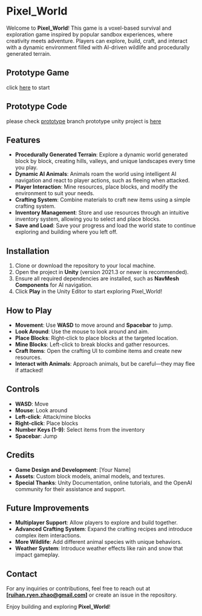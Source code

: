 # Pixel_World

Welcome to **Pixel_World**! This game is a voxel-based survival and exploration game inspired by popular sandbox experiences, where creativity meets adventure. Players can explore, build, craft, and interact with a dynamic environment filled with AI-driven wildlife and procedurally generated terrain.

## Prototype Game
  click [here](https://pixel-world-game.github.io/Pixel_World/build/WebGL/index.html) to start
## Prototype Code 
 please check [prototype](https://github.com/Pixel-World-Game/Pixel_World/tree/prototype) branch
 prototype unity project is [here](https://github.com/Pixel-World-Game/Pixel_World/tree/prototype/Prototype/Pixel_World)

## Features

- **Procedurally Generated Terrain**: Explore a dynamic world generated block by block, creating hills, valleys, and unique landscapes every time you play.
- **Dynamic AI Animals**: Animals roam the world using intelligent AI navigation and react to player actions, such as fleeing when attacked.
- **Player Interaction**: Mine resources, place blocks, and modify the environment to suit your needs.
- **Crafting System**: Combine materials to craft new items using a simple crafting system.
- **Inventory Management**: Store and use resources through an intuitive inventory system, allowing you to select and place blocks.
- **Save and Load**: Save your progress and load the world state to continue exploring and building where you left off.

## Installation

1. Clone or download the repository to your local machine.
2. Open the project in **Unity** (version 2021.3 or newer is recommended).
3. Ensure all required dependencies are installed, such as **NavMesh Components** for AI navigation.
4. Click **Play** in the Unity Editor to start exploring Pixel_World!

## How to Play

- **Movement**: Use **WASD** to move around and **Spacebar** to jump.
- **Look Around**: Use the mouse to look around and aim.
- **Place Blocks**: Right-click to place blocks at the targeted location.
- **Mine Blocks**: Left-click to break blocks and gather resources.
- **Craft Items**: Open the crafting UI to combine items and create new resources.
- **Interact with Animals**: Approach animals, but be careful—they may flee if attacked!

## Controls

- **WASD**: Move
- **Mouse**: Look around
- **Left-click**: Attack/mine blocks
- **Right-click**: Place blocks
- **Number Keys (1-9)**: Select items from the inventory
- **Spacebar**: Jump

## Credits

- **Game Design and Development**: [Your Name]
- **Assets**: Custom block models, animal models, and textures.
- **Special Thanks**: Unity Documentation, online tutorials, and the OpenAI community for their assistance and support.

## Future Improvements

- **Multiplayer Support**: Allow players to explore and build together.
- **Advanced Crafting System**: Expand the crafting recipes and introduce complex item interactions.
- **More Wildlife**: Add different animal species with unique behaviors.
- **Weather System**: Introduce weather effects like rain and snow that impact gameplay.

## Contact

For any inquiries or contributions, feel free to reach out at **[ruihan.ryen.zhao@gmail.com]** or create an issue in the repository.

Enjoy building and exploring **Pixel_World**!

